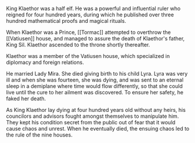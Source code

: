 King Klaethor was a half elf. He was a powerful and influential ruler who reigned for four hundred years, during which he published over three hundred mathematical proofs and magical rituals.

When Klaethor was a Prince, [[Tormac]] attempted to overthrow the [[Vatiusen]] house, and managed to assure the death of Klaethor's father, King Sil. Klaethor ascended to the throne shortly thereafter.

Klaethor was a member of the Vatiusen house, which specialized in diplomacy and foreign relations. 

He married Lady Mira. She died giving birth to his child Lyra. Lyra was very ill and when she was fourteen, she was dying, and was sent to an eternal sleep in a demiplane where time would flow differently, so that she could live until the cure to her ailment was discovered. To ensure her safety, he faked her death.

 As King Klaethor lay dying at four hundred years old without any heirs, his councilors and advisors fought amongst themselves to manipulate him. They kept his condition secret from the public out of fear that it would cause chaos and unrest. When he eventually died, the ensuing chaos led to the rule of the nine houses.